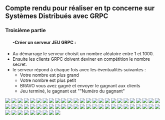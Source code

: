 <h2>Compte rendu pour réaliser en tp concerne sur Systèmes Distribués avec GRPC</h2>
<h3> Troisième partie</h3>
<ul>
<h4>-Créer un serveur JEU GRPC :</h4>
<li>Au démarrage le serveur choisit un nombre aléatoire entre 1 et 1000.</li>
<li>Ensuite les clients GRPC doivent deviner en compétition le nombre secret.</li>
<li>le serveur répond à chaque fois avec les éventualités suivantes :
        <ul>
            <li>Votre nombre est plus grand</li>
            <li>Votre nombre est plus petit</li>
            <li>BRAVO vous avez gagné et envoyer le gagnant aux clients</li>
            <li>Jeu terminé, le gagnant est ""Numéro du gagnant"</li>
        </ul>
</li>
</ul>

<img src="pictures/ResultaFinal/img1.png"/>
<img src="pictures/ResultaFinal/img2.png"/>
<img src="pictures/ResultaFinal/img3.png"/>
<img src="pictures/ResultaFinal/img4.png"/>
<img src="pictures/ResultaFinal/img5.png"/>
<img src="pictures/ResultaFinal/img6.png"/>
<img src="pictures/ResultaFinal/img7.png"/>
<img src="pictures/ResultaFinal/img8.png"/>
<img src="pictures/ResultaFinal/img9.png"/>
<img src="pictures/ResultaFinal/img10.png"/>
<img src="pictures/ResultaFinal/img11.png"/>
<img src="pictures/ResultaFinal/img12.png"/>
<img src="pictures/ResultaFinal/img13.png"/>
<img src="pictures/ResultaFinal/img14.png"/>
<img src="pictures/ResultaFinal/img15.png"/>
<img src="pictures/ResultaFinal/img16.png"/>
<img src="pictures/ResultaFinal/img17.png"/>
<img src="pictures/ResultaFinal/img18.png"/>
<img src="pictures/ResultaFinal/img19.png"/>
<img src="pictures/ResultaFinal/img20.png"/>
<img src="pictures/ResultaFinal/img21.png"/>
<img src="pictures/ResultaFinal/img22.png"/>
<img src="pictures/ResultaFinal/img23.png"/>
<img src="pictures/ResultaFinal/img24.png"/>
<img src="pictures/ResultaFinal/img25.png"/>
<img src="pictures/ResultaFinal/img28.png"/>
<img src="pictures/ResultaFinal/img29.png"/>
<img src="pictures/ResultaFinal/img30.png"/>
<img src="pictures/ResultaFinal/img31.png"/>
<img src="pictures/ResultaFinal/img32.png"/>
<img src="pictures/ResultaFinal/img33.png"/>
<img src="pictures/ResultaFinal/img34.png"/>
<img src="pictures/ResultaFinal/img35.png"/>
<img src="pictures/ResultaFinal/img36.png"/>
<img src="pictures/ResultaFinal/img37.png"/>
<img src="pictures/ResultaFinal/img38.png"/>


<img src="pictures/ResultaFinal/img39.png">
<img src="pictures/ResultaFinal/img40.png">
<img src="pictures/ResultaFinal/img41.png">
<img src="pictures/ResultaFinal/img42.png">
<img src="pictures/ResultaFinal/img43.png">
<img src="pictures/ResultaFinal/img45.png">
<img src="pictures/ResultaFinal/img46.png">
<img src="pictures/ResultaFinal/img47.png">
<img src="pictures/ResultaFinal/img48.png">
<img src="pictures/ResultaFinal/img49.png">
<img src="pictures/ResultaFinal/img50.png">
<img src="pictures/ResultaFinal/img51.png">
<img src="pictures/ResultaFinal/img52.png">
<img src="pictures/ResultaFinal/img53.png">
<img src="pictures/ResultaFinal/img54.png">
<img src="pictures/ResultaFinal/img55.png">
<img src="pictures/ResultaFinal/img56.png">
<img src="pictures/ResultaFinal/img56.png">
<img src="pictures/ResultaFinal/img57.png">
<img src="pictures/ResultaFinal/img58.png">
<img src="pictures/ResultaFinal/img59.png">
<img src="pictures/ResultaFinal/img60.png">
<img src="pictures/ResultaFinal/img61.png">
